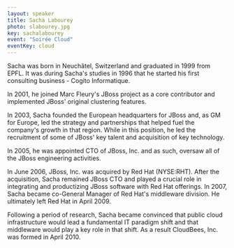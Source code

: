 ```yaml
---
layout: speaker
title: Sacha Labourey
photo: slabourey.jpg
key: sachalabourey
event: "Soirée Cloud" 
eventKey: cloud
---
```


Sacha was born in Neuchâtel, Switzerland and graduated in 1999 from EPFL. It was during Sacha's studies in 1996 that he started his first consulting business - Cogito Informatique. 

In 2001, he joined Marc Fleury's JBoss project as a core contributor and implemented JBoss' original clustering features. 

In 2003, Sacha founded the European headquarters for JBoss and, as GM for Europe, led the strategy and partnerships that helped fuel the company's growth in that region. While in this position, he led the recruitment of some of JBoss' key talent and acquisition of key technology. 

In 2005, he was appointed CTO of JBoss, Inc. and as such, oversaw all of the JBoss engineering activities. 

In June 2006, JBoss, Inc. was acquired by Red Hat (NYSE:RHT). After the acquisition, Sacha remained JBoss CTO and played a crucial role in integrating and productizing JBoss software with Red Hat offerings. In 2007, Sacha became co-General Manager of Red Hat's middleware division. He ultimately left Red Hat in April 2009. 

Following a period of research, Sacha became convinced that public cloud infrastructure would lead a fundamental IT paradigm shift and that middleware would play a key role in that shift. As a result CloudBees, Inc. was formed in April 2010.
